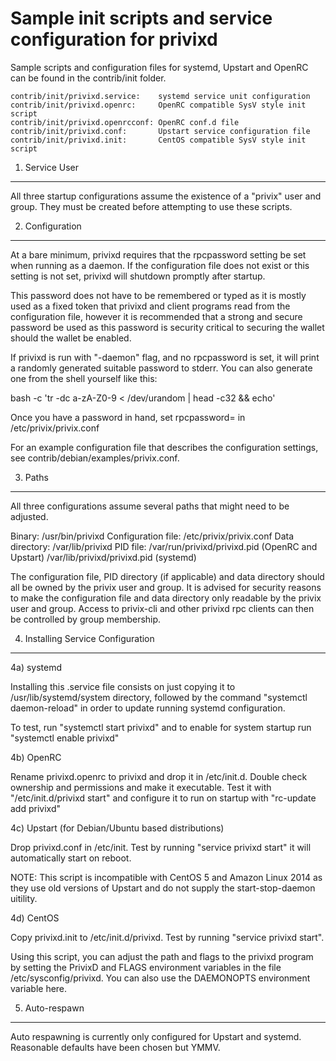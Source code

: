 Sample init scripts and service configuration for privixd
==========================================================

Sample scripts and configuration files for systemd, Upstart and OpenRC
can be found in the contrib/init folder.

    contrib/init/privixd.service:    systemd service unit configuration
    contrib/init/privixd.openrc:     OpenRC compatible SysV style init script
    contrib/init/privixd.openrcconf: OpenRC conf.d file
    contrib/init/privixd.conf:       Upstart service configuration file
    contrib/init/privixd.init:       CentOS compatible SysV style init script

1. Service User
---------------------------------

All three startup configurations assume the existence of a "privix" user
and group.  They must be created before attempting to use these scripts.

2. Configuration
---------------------------------

At a bare minimum, privixd requires that the rpcpassword setting be set
when running as a daemon.  If the configuration file does not exist or this
setting is not set, privixd will shutdown promptly after startup.

This password does not have to be remembered or typed as it is mostly used
as a fixed token that privixd and client programs read from the configuration
file, however it is recommended that a strong and secure password be used
as this password is security critical to securing the wallet should the
wallet be enabled.

If privixd is run with "-daemon" flag, and no rpcpassword is set, it will
print a randomly generated suitable password to stderr.  You can also
generate one from the shell yourself like this:

bash -c 'tr -dc a-zA-Z0-9 < /dev/urandom | head -c32 && echo'

Once you have a password in hand, set rpcpassword= in /etc/privix/privix.conf

For an example configuration file that describes the configuration settings,
see contrib/debian/examples/privix.conf.

3. Paths
---------------------------------

All three configurations assume several paths that might need to be adjusted.

Binary:              /usr/bin/privixd
Configuration file:  /etc/privix/privix.conf
Data directory:      /var/lib/privixd
PID file:            /var/run/privixd/privixd.pid (OpenRC and Upstart)
                     /var/lib/privixd/privixd.pid (systemd)

The configuration file, PID directory (if applicable) and data directory
should all be owned by the privix user and group.  It is advised for security
reasons to make the configuration file and data directory only readable by the
privix user and group.  Access to privix-cli and other privixd rpc clients
can then be controlled by group membership.

4. Installing Service Configuration
-----------------------------------

4a) systemd

Installing this .service file consists on just copying it to
/usr/lib/systemd/system directory, followed by the command
"systemctl daemon-reload" in order to update running systemd configuration.

To test, run "systemctl start privixd" and to enable for system startup run
"systemctl enable privixd"

4b) OpenRC

Rename privixd.openrc to privixd and drop it in /etc/init.d.  Double
check ownership and permissions and make it executable.  Test it with
"/etc/init.d/privixd start" and configure it to run on startup with
"rc-update add privixd"

4c) Upstart (for Debian/Ubuntu based distributions)

Drop privixd.conf in /etc/init.  Test by running "service privixd start"
it will automatically start on reboot.

NOTE: This script is incompatible with CentOS 5 and Amazon Linux 2014 as they
use old versions of Upstart and do not supply the start-stop-daemon uitility.

4d) CentOS

Copy privixd.init to /etc/init.d/privixd. Test by running "service privixd start".

Using this script, you can adjust the path and flags to the privixd program by
setting the PrivixD and FLAGS environment variables in the file
/etc/sysconfig/privixd. You can also use the DAEMONOPTS environment variable here.

5. Auto-respawn
-----------------------------------

Auto respawning is currently only configured for Upstart and systemd.
Reasonable defaults have been chosen but YMMV.
